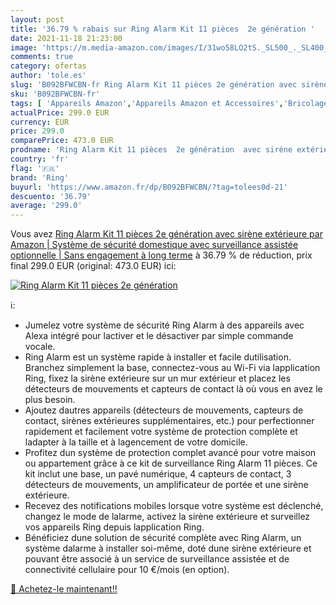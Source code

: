 ```yaml
---
layout: post
title: '36.79 % rabais sur Ring Alarm Kit 11 pièces  2e génération '
date: 2021-11-18 21:23:00
image: 'https://m.media-amazon.com/images/I/31wo58LO2tS._SL500_._SL400_.jpg'
comments: true
category: ofertas
author: 'tole.es'
slug: 'B092BFWCBN-fr Ring Alarm Kit 11 pièces 2e génération avec sirène...'
sku: 'B092BFWCBN-fr'
tags: [ 'Appareils Amazon','Appareils Amazon et Accessoires','Bricolage','Kits de sécurité pour la maison','Systèmes dalarme','Systèmes sécurité pour la maison','Sécurité','Sécurité et éclairage connectés','ring', ]
actualPrice: 299.0 EUR
currency: EUR
price: 299.0
comparePrice: 473.0 EUR
prodname: 'Ring Alarm Kit 11 pièces  2e génération  avec sirène extérieure par Amazon | Système de sécurité domestique avec surveillance assistée optionnelle | Sans engagement à long terme'
country: 'fr'
flag: '🇫🇷'
brand: 'Ring'
buyurl: 'https://www.amazon.fr/dp/B092BFWCBN/?tag=tolees0d-21'
descuento: '36.79'
average: '299.0'
---
```


Vous avez [Ring Alarm Kit 11 pièces  2e génération  avec sirène extérieure par Amazon | Système de sécurité domestique avec surveillance assistée optionnelle | Sans engagement à long terme](https://www.amazon.fr/dp/B092BFWCBN/?tag=tolees0d-21)  à  36.79 % de réduction, prix final  299.0 EUR (original: 473.0 EUR) ici:

[![Ring Alarm Kit 11 pièces  2e génération ](https://m.media-amazon.com/images/I/31wo58LO2tS._SL500_._SL400_.jpg)](https://www.amazon.fr/dp/B092BFWCBN/?tag=tolees0d-21)

ℹ️:

- Jumelez votre système de sécurité Ring Alarm à des appareils avec Alexa intégré pour lactiver et le désactiver par simple commande vocale.
- Ring Alarm est un système rapide à installer et facile dutilisation. Branchez simplement la base, connectez-vous au Wi-Fi via lapplication Ring, fixez la sirène extérieure sur un mur extérieur et placez les détecteurs de mouvements et capteurs de contact là où vous en avez le plus besoin.
- Ajoutez dautres appareils (détecteurs de mouvements, capteurs de contact, sirènes extérieures supplémentaires, etc.) pour perfectionner rapidement et facilement votre système de protection complète et ladapter à la taille et à lagencement de votre domicile.
- Profitez dun système de protection complet avancé pour votre maison ou appartement grâce à ce kit de surveillance Ring Alarm 11 pièces. Ce kit inclut une base, un pavé numérique, 4 capteurs de contact, 3 détecteurs de mouvements, un amplificateur de portée et une sirène extérieure.
- Recevez des notifications mobiles lorsque votre système est déclenché, changez le mode de lalarme, activez la sirène extérieure et surveillez vos appareils Ring depuis lapplication Ring.
- Bénéficiez dune solution de sécurité complète avec Ring Alarm, un système dalarme à installer soi-même, doté dune sirène extérieure et pouvant être associé à un service de surveillance assistée et de connectivité cellulaire pour 10 €/mois (en option).

[🛒 Achetez-le maintenant!!](https://www.amazon.fr/dp/B092BFWCBN/?tag=tolees0d-21)

